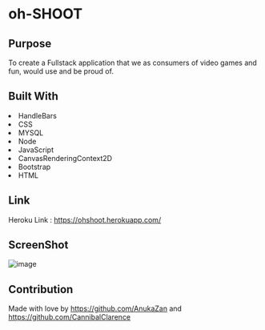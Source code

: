 # oh-SHOOT

## Purpose
To create a Fullstack application that we as consumers of video games and fun, would use and be proud of.

## Built With
<li>
HandleBars
</li>
<li>
CSS
</li>
<li>
MYSQL
</li>
<li>
Node
</li>
<li>
JavaScript
</li>
<li>
CanvasRenderingContext2D
</li>
<li>
Bootstrap
</li>
<li>
HTML
</li>

## Link
Heroku Link : https://ohshoot.herokuapp.com/

## ScreenShot
![image](https://user-images.githubusercontent.com/100390351/178166133-0442ccca-ef72-4b24-8e2e-ddee3fdf1679.png)

## Contribution
Made with love by https://github.com/AnukaZan
and https://github.com/CannibalClarence
